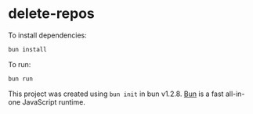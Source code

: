 # delete-repos

To install dependencies:

```bash
bun install
```

To run:

```bash
bun run 
```

This project was created using `bun init` in bun v1.2.8. [Bun](https://bun.sh) is a fast all-in-one JavaScript runtime.
